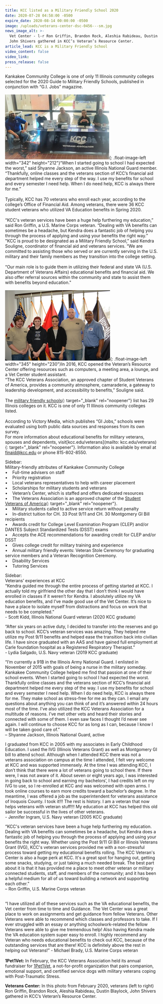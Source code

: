 ```yaml
---
title: KCC listed as a Military Friendly School 2020
date: 2020-07-28 04:58:00 -0500
expire_date: 2020-08-14 00:00:00 -0500
image: /uploads/veterans-center-dsc-0456---sm.jpg
news_image_alt: >-
  Vet Center - l-r Ron Griffin, Brandon Rock, Aleshia Rabideau, Dustin Blaylock,
  John Shivers gathered in KCC’s Veteran’s Resource Center.
article_lead: KCC is a Military Friendly School
video_content: false
video_link:
press_release: false
---
```


Kankakee Community College is one of only 11 Illinois community colleges selected for the 2020 Guide to Military Friendly Schools, published in conjunction with “G.I. Jobs” magazine.<br><br>![](/uploads/1pet1vet-2020---sm.jpg){: .float-image-left width="342" height="212"}“When I started going to school I had expected the worst,” said Shyanne Jackson, an active Illinois National Guard member. “Thankfully, online classes and the veterans section of KCC’s financial aid department helped me every step of the way. I use my benefits for school and every semester I need help. When I do need help, KCC is always there for me.”<br><br>Typically, KCC has 70 veterans who enroll each year, according to the college’s Office of Financial Aid. Among veterans, there were 36 KCC student veterans who utilized VA Education benefits in Spring 2020.<br><br>“KCC's veteran services have been a huge help furthering my education,” said Ron Griffin, a U.S. Marine Corps veteran. “Dealing with VA benefits can sometimes be a headache, but Kendra does a fantastic job of helping you through the process of applying and using your benefits the right way.”<br>"KCC is proud to be designated as a Military Friendly School,” said Kendra Souligne, coordinator of financial aid and veterans services. “We are committed to assisting those who served or are currently serving in the U.S. military and their family members as they transition into the college setting.<br><br>“Our main role is to guide them in utilizing their federal and state VA (U.S. Department of Veterans Affairs) educational benefits and financial aid. We also offer referral sources within the community and state to assist them with benefits beyond education."<br><br>![](/uploads/veterans-center-dsc-0456---sm.jpg){: .float-image-left width="345" height="230"}In 2016, KCC opened the Veteran’s Resource Center offering resources such as computers, a meeting area, a lounge, and a Vet Center student assistant.<br>“The KCC Veterans Association, an approved chapter of Student Veterans of America, provides a community atmosphere, camaraderie, a gateway to leadership development, and accessibility to benefits,” Souligne said.&nbsp;<br><br>The [military friendly schools](https://www.militaryfriendly.com/){: target="_blank" rel="noopener"} list has 29 Illinois colleges on it. KCC is one of only 11 Illinois community colleges listed.<br><br>According to Victory Media, which publishes “GI Jobs,” schools were evaluated using both public data sources and responses from its own survey.&nbsp;<br>For more information about educational benefits for military veterans, spouses and dependents, visit[kcc.edu/veterans](mailto: kcc.edu/veterans){: target="_blank" rel="noopener"}. Information also is available by email at [finaid@kcc.edu](mailto:finaid@kcc.edu) or phone 815-802-8550.

Sidebar:&nbsp;<br>Military-friendly attributes of Kankakee Community College<br>• &nbsp; &nbsp;Full-time advisers on staff<br>• &nbsp; &nbsp;Priority registration<br>• &nbsp; &nbsp;Local veterans representatives to help with career placement<br>• &nbsp; &nbsp;Scholarships for military students and veterans<br>• &nbsp; &nbsp;Veteran’s Center, which is staffed and offers dedicated resources<br>• &nbsp; &nbsp;The Veterans Association is an approved chapter of the [Student Veterans of America](https://studentveterans.org/){: target="_blank" rel="noopener"}.&nbsp;<br>• &nbsp; &nbsp;Military students called to active service return without penalty&nbsp;<br>• &nbsp; &nbsp;In-district tuition for CH. 33 Post 9/11 and CH. 30 Montgomery GI Bill recipients<br>• &nbsp; &nbsp;Awards credit for College Level Examination Program (CLEP) and/or DANTES Subject Standardized Tests (DSST) exams<br>• &nbsp; &nbsp;Accepts the ACE recommendations for awarding credit for CLEP and/or DSST&nbsp;<br>• &nbsp; &nbsp;Gives college credit for military training and experience<br>• &nbsp; &nbsp;Annual military friendly events: Veteran Stole Ceremony for graduating service members and a Veteran Recognition Ceremony.&nbsp;<br>• &nbsp; &nbsp;Disability Services<br>• &nbsp; &nbsp;Tutoring Services

Sidebar:&nbsp;<br>Veterans’ experiences at KCC<br>“Kendra guided me through the entire process of getting started at KCC. I actually told my girlfriend the other day that I don’t think I would have enrolled in classes if it weren’t for Kendra. I absolutely utilize my VA education benefits, and I’ve made good use of the Vet Center. It’s nice to have a place to isolate myself from distractions and focus on work that needs to be completed.”<br>\- Scott Kidd, Illinois National Guard veteran (2020 KCC graduate)

“After six years on active duty, I decided to transfer into the reserves and go back to school. KCC’s veteran services was amazing. They helped me utilize my Post 9/11 benefits and helped ease the transition back into civilian life. I have since graduated with an AAS and have gained full employment at Carle foundation hospital as a Registered Respiratory Therapist.”<br>\- Lydia Salgado, U.S. Navy veteran (2019 KCC graduate)

“I’m currently a 91B in the Illinois Army National Guard. I enlisted in November of 2015 with goals of being a nurse in the military someday. Kankakee Community College helped me find that passion at one of their school events. When I started going to school I had expected the worst. Thankfully online classes and the veterans section of KCC’s financial aid department helped me every step of the way. I use my benefits for school and every semester I need help. When I do need help, KCC is always there for me. They make school as stress-free for me as they can. I email any questions about anything you can think of and it’s answered within 24 hours most of the time. I’ve also utilized the KCC Veterans Association for a multitude of reasons. I’ve met other vets and heard their stories and connected with some of them. I even saw faces I thought I’d never see again. I will continue to choose KCC for as long as I can, because I know I will be taken good care of.”<br>– Shyanne Jackson, Illinois National Guard, active

I graduated from KCC in 2005 with my associates in Early Childhood Education. I used the IVG (Illinois Veterans Grant) as well as Montgomery GI bill to attend school. Although when I attended KCC there was not a veterans association on campus at the time I attended, I felt very welcome at KCC and was supported immensely. At the time I was attending KCC, I don’t think that there were a lot of veterans going to school there. If there were, I was not aware of it. About seven or eight years ago, I was interested in going back to school and earning my bachelors’, I had credits left on my IVG to use, so I re-enrolled at KCC and was welcomed with open arms. I took online courses to earn more credits toward a bachelor’s degree. In the meantime, I was offered a job as the superintendent for veterans assistance of Iroquois County. I took it\!\!\! The rest is history. I am a veteran that now helps veterans with veteran stuff\!\!\! My education at KCC has helped this old sailor be successful in the lives of other veterans. &nbsp;<br>\- Jennifer Ingram, U.S. Navy veteran (2005 KCC graduate)

“KCC's veteran services have been a huge help furthering my education. Dealing with VA benefits can sometimes be a headache, but Kendra does a fantastic job of helping you through the process of applying and using your benefits the right way. Whether using the Post 9/11 GI Bill or Illinois Veterans Grant (IVG), KCC's veteran services provided me with a non-stressful process toward getting my educational benefits rolling. The KCC Veteran's Center is also a huge perk at KCC. It's a great spot for hanging out, getting some snacks, studying, or just taking a much needed break. The best part about it is that it has provided me a place to meet other veteran or military connected students, staff, and members of the community; and it has been a helpful medium for all of us toward building a network and supporting each other.”<br>– Ron Griffin, U.S. Marine Corps veteran

<br>“I have utilized all of these services such as the VA educational benefits, the Vet center from time to time and Guidance. The Vet Center was a great place to work on assignments and get guidance from fellow Veterans. Other Veterans were able to recommend which classes and professors to take. If I ever struggled with an essay or anything schoolwork-related the fellow Veterans were able to give me tremendous help\! Also having Kendra made the VA education system super easy to enroll. I highly recommend any Veteran who needs educational benefits to check out KCC, because of the outstanding services that are there\! KCC is definitely above the rest in helping out Veterans\!” - Michael Brady, U.S. Marine Corps veteran<br><br>**1Pet1Vet:** In February, the KCC Veterans Association held its annual fundraiser for [1Pet1Vet](http://www.1pet1vet.com), a not-for-profit organization that pairs companion, emotional support, and certified service dogs with military veterans coping with Post-Traumatic Stress.

**Veterans Center:** In this photo from February 2020, veterans (left to right) Ron Griffin, Brandon Rock, Aleshia Rabideau, Dustin Blaylock, John Shivers gathered in KCC’s Veteran’s Resource Center.

&nbsp;